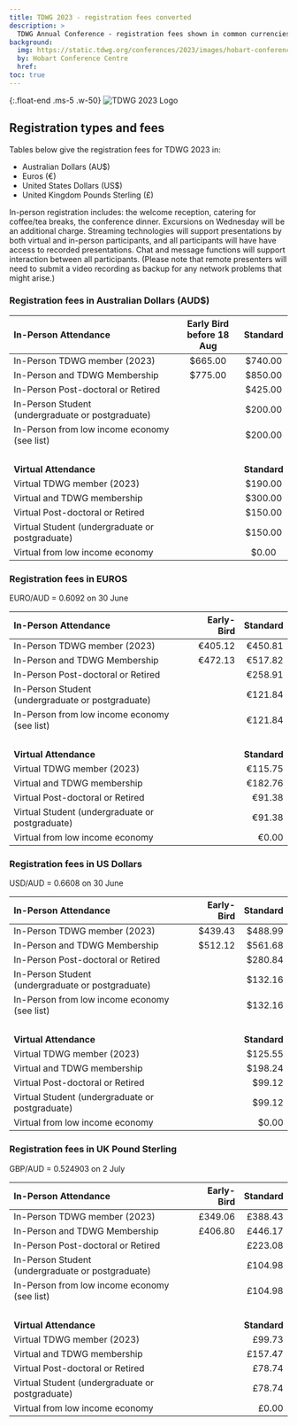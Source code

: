 ```yaml
---
title: TDWG 2023 - registration fees converted
description: >
  TDWG Annual Conference - registration fees shown in common currencies
background:
  img: https://static.tdwg.org/conferences/2023/images/hobart-conference-centre.jpg
  by: Hobart Conference Centre
  href:
toc: true
---
```


{:.float-end .ms-5 .w-50}
![TDWG 2023 Logo](https://static.tdwg.org/conferences/2023/images/tdwg2023-logo-gradient-cropped-tight-400.jpg)

## Registration types and fees

Tables below give the registration fees for TDWG 2023 in:  
- Australian Dollars (AU$)
- Euros (&euro;)
- United States Dollars (US$)
- United Kingdom Pounds Sterling (&pound;)

In-person registration includes:  the welcome reception, catering for coffee/tea breaks, the conference dinner.  Excursions on Wednesday will be an additional charge. Streaming technologies will support presentations by both virtual and in-person participants, and all participants will have have access to recorded presentations. Chat and message functions will support interaction between all participants.  (Please note that remote presenters will need to submit a video recording as backup for any network problems that might arise.) 


### Registration fees in Australian Dollars (AUD$)

In-Person Attendance  | Early Bird <br />before 18 Aug | Standard
| :--- | :---: | :---: |
In-Person TDWG member (2023)   	| $665.00 | $740.00
In-Person and TDWG Membership       	| $775.00 | $850.00
In-Person Post-doctoral or Retired	|       	| $425.00
In-Person Student <br />(undergraduate or postgraduate) 	| 	| $200.00
In-Person from low income economy (see list)	| 	| $200.00
&nbsp;  | &nbsp; | &nbsp;  | 
**Virtual Attendance** |   | **Standard**
Virtual TDWG member (2023)	| 	| $190.00
Virtual and TDWG membership	| 	| $300.00
Virtual Post-doctoral or Retired	| 	| $150.00
Virtual Student (undergraduate or postgraduate)	| 	| $150.00
Virtual from low income economy	| 	| $0.00


### Registration fees in EUROS

EURO/AUD = 0.6092 on 30 June

In-Person Attendance  |  Early-Bird  |  Standard
| :--- | ---: | ---: |
In-Person TDWG member (2023)  |  €405.12  |  €450.81
In-Person and TDWG Membership  |  €472.13  |  €517.82
In-Person Post-doctoral or Retired  |    |  €258.91
In-Person Student <br />(undergraduate or postgraduate)  |    |  €121.84
In-Person from low income economy (see list)  |    |  €121.84
&nbsp;  |  &nbsp;  |  &nbsp;
**Virtual Attendance**  |    |  **Standard**
Virtual TDWG member (2023)  |    |  €115.75
Virtual and TDWG membership  |    |  €182.76
Virtual Post-doctoral or Retired  |    |  €91.38
Virtual Student (undergraduate or postgraduate)  |    |  €91.38
Virtual from low income economy  |    |  €0.00


### Registration fees in US Dollars

USD/AUD = 0.6608 on 30 June

In-Person Attendance  |  Early-Bird  |  Standard
| :--- | ---: | ---: |
In-Person TDWG member (2023)  |  $439.43  |  $488.99
In-Person and TDWG Membership  |  $512.12  |  $561.68
In-Person Post-doctoral or Retired  |    |  $280.84
In-Person Student <br />(undergraduate or postgraduate)  |    |  $132.16
In-Person from low income economy (see list)  |    |  $132.16
&nbsp;  |  &nbsp;  |  &nbsp;
**Virtual Attendance**  |    |  **Standard**
Virtual TDWG member (2023)  |    |  $125.55
Virtual and TDWG membership  |    |  $198.24
Virtual Post-doctoral or Retired  |    |  $99.12
Virtual Student (undergraduate or postgraduate)  |    |  $99.12
Virtual from low income economy  |    |  $0.00


### Registration fees in UK Pound Sterling

GBP/AUD = 0.524903 on 2 July

In-Person Attendance  |  Early-Bird  |  Standard
| :--- | ---: | ---: |
In-Person TDWG member (2023)  |  £349.06  |  £388.43
In-Person and TDWG Membership  |  £406.80  |  £446.17
In-Person Post-doctoral or Retired  |    |  £223.08
In-Person Student <br />(undergraduate or postgraduate)  |    |  £104.98
In-Person from low income economy (see list)  |    |  £104.98
&nbsp;  |  &nbsp;  |  &nbsp;
**Virtual Attendance**  |    |  **Standard**
Virtual TDWG member (2023)  |    |  £99.73
Virtual and TDWG membership  |    |  £157.47
Virtual Post-doctoral or Retired  |    |  £78.74
Virtual Student (undergraduate or postgraduate)  |    |  £78.74
Virtual from low income economy  |    |  £0.00


